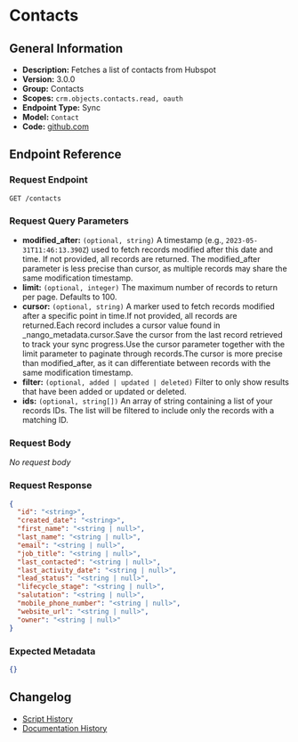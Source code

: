 <!-- BEGIN GENERATED CONTENT -->
# Contacts

## General Information

- **Description:** Fetches a list of contacts from Hubspot
- **Version:** 3.0.0
- **Group:** Contacts
- **Scopes:** `crm.objects.contacts.read, oauth`
- **Endpoint Type:** Sync
- **Model:** `Contact`
- **Code:** [github.com](https://github.com/NangoHQ/integration-templates/tree/main/integrations/hubspot/syncs/contacts.ts)


## Endpoint Reference

### Request Endpoint

`GET /contacts`

### Request Query Parameters

- **modified_after:** `(optional, string)` A timestamp (e.g., `2023-05-31T11:46:13.390Z`) used to fetch records modified after this date and time. If not provided, all records are returned. The modified_after parameter is less precise than cursor, as multiple records may share the same modification timestamp.
- **limit:** `(optional, integer)` The maximum number of records to return per page. Defaults to 100.
- **cursor:** `(optional, string)` A marker used to fetch records modified after a specific point in time.If not provided, all records are returned.Each record includes a cursor value found in _nango_metadata.cursor.Save the cursor from the last record retrieved to track your sync progress.Use the cursor parameter together with the limit parameter to paginate through records.The cursor is more precise than modified_after, as it can differentiate between records with the same modification timestamp.
- **filter:** `(optional, added | updated | deleted)` Filter to only show results that have been added or updated or deleted.
- **ids:** `(optional, string[])` An array of string containing a list of your records IDs. The list will be filtered to include only the records with a matching ID.

### Request Body

_No request body_

### Request Response

```json
{
  "id": "<string>",
  "created_date": "<string>",
  "first_name": "<string | null>",
  "last_name": "<string | null>",
  "email": "<string | null>",
  "job_title": "<string | null>",
  "last_contacted": "<string | null>",
  "last_activity_date": "<string | null>",
  "lead_status": "<string | null>",
  "lifecycle_stage": "<string | null>",
  "salutation": "<string | null>",
  "mobile_phone_number": "<string | null>",
  "website_url": "<string | null>",
  "owner": "<string | null>"
}
```

### Expected Metadata

```json
{}
```

## Changelog

- [Script History](https://github.com/NangoHQ/integration-templates/commits/main/integrations/hubspot/syncs/contacts.ts)
- [Documentation History](https://github.com/NangoHQ/integration-templates/commits/main/integrations/hubspot/syncs/contacts.md)

<!-- END  GENERATED CONTENT -->

